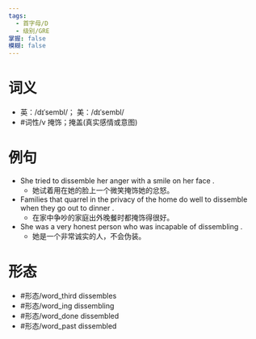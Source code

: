 ```yaml
---
tags:
  - 首字母/D
  - 级别/GRE
掌握: false
模糊: false
---
```

# 词义
- 英：/dɪˈsembl/； 美：/dɪˈsembl/
- #词性/v  掩饰；掩盖(真实感情或意图)
# 例句
- She tried to dissemble her anger with a smile on her face .
	- 她试着用在她的脸上一个微笑掩饰她的忿怒。
- Families that quarrel in the privacy of the home do well to dissemble when they go out to dinner .
	- 在家中争吵的家庭出外晚餐时都掩饰得很好。
- She was a very honest person who was incapable of dissembling .
	- 她是一个非常诚实的人，不会伪装。
# 形态
- #形态/word_third dissembles
- #形态/word_ing dissembling
- #形态/word_done dissembled
- #形态/word_past dissembled
